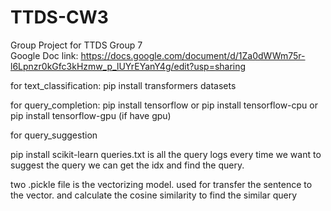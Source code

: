 # TTDS-CW3
Group Project for TTDS Group 7  
Google Doc link: https://docs.google.com/document/d/1Za0dWWm75r-l6Lpnzr0kGfc3kHzmw_p_lUYrEYanY4g/edit?usp=sharing



for text_classification:
pip install transformers datasets

for query_completion:
pip install tensorflow
or
pip install tensorflow-cpu
or
pip install tensorflow-gpu (if have gpu)


for query_suggestion

pip install scikit-learn
queries.txt is all the query logs every time we want to suggest the query we can get the idx and find the query.

two .pickle file is the vectorizing model. used for transfer the sentence to the vector. and calculate the cosine similarity to find the similar query
